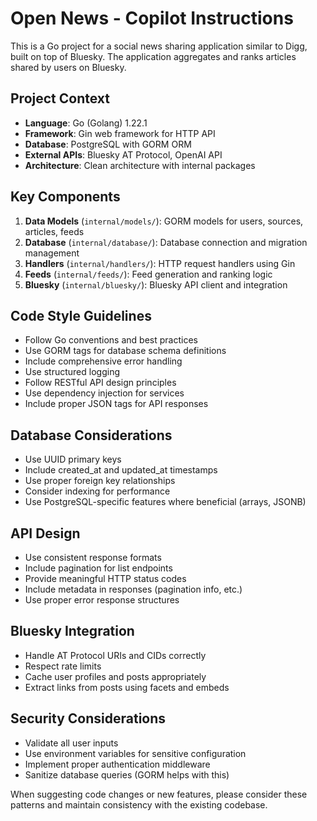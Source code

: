 <!-- Use this file to provide workspace-specific custom instructions to Copilot. For more details, visit https://code.visualstudio.com/docs/copilot/copilot-customization#_use-a-githubcopilotinstructionsmd-file -->

# Open News - Copilot Instructions

This is a Go project for a social news sharing application similar to Digg, built on top of Bluesky. The application aggregates and ranks articles shared by users on Bluesky.

## Project Context

- **Language**: Go (Golang) 1.22.1
- **Framework**: Gin web framework for HTTP API
- **Database**: PostgreSQL with GORM ORM
- **External APIs**: Bluesky AT Protocol, OpenAI API
- **Architecture**: Clean architecture with internal packages

## Key Components

1. **Data Models** (`internal/models/`): GORM models for users, sources, articles, feeds
2. **Database** (`internal/database/`): Database connection and migration management
3. **Handlers** (`internal/handlers/`): HTTP request handlers using Gin
4. **Feeds** (`internal/feeds/`): Feed generation and ranking logic
5. **Bluesky** (`internal/bluesky/`): Bluesky API client and integration

## Code Style Guidelines

- Follow Go conventions and best practices
- Use GORM tags for database schema definitions
- Include comprehensive error handling
- Use structured logging
- Follow RESTful API design principles
- Use dependency injection for services
- Include proper JSON tags for API responses

## Database Considerations

- Use UUID primary keys
- Include created_at and updated_at timestamps
- Use proper foreign key relationships
- Consider indexing for performance
- Use PostgreSQL-specific features where beneficial (arrays, JSONB)

## API Design

- Use consistent response formats
- Include pagination for list endpoints
- Provide meaningful HTTP status codes
- Include metadata in responses (pagination info, etc.)
- Use proper error response structures

## Bluesky Integration

- Handle AT Protocol URIs and CIDs correctly
- Respect rate limits
- Cache user profiles and posts appropriately
- Extract links from posts using facets and embeds

## Security Considerations

- Validate all user inputs
- Use environment variables for sensitive configuration
- Implement proper authentication middleware
- Sanitize database queries (GORM helps with this)

When suggesting code changes or new features, please consider these patterns and maintain consistency with the existing codebase.

